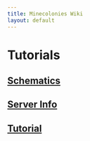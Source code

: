 ```yaml
---
title: Minecolonies Wiki
layout: default
---
```

# Tutorials

## [Schematics](../../source/tutorials/schematics)

## [Server Info](../../source/tutorials/serverinfo)

## [Tutorial](../../source/tutorials/tutorial)

